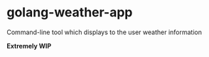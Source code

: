# golang-weather-app
Command-line tool which displays to the user weather information

__Extremely WIP__
